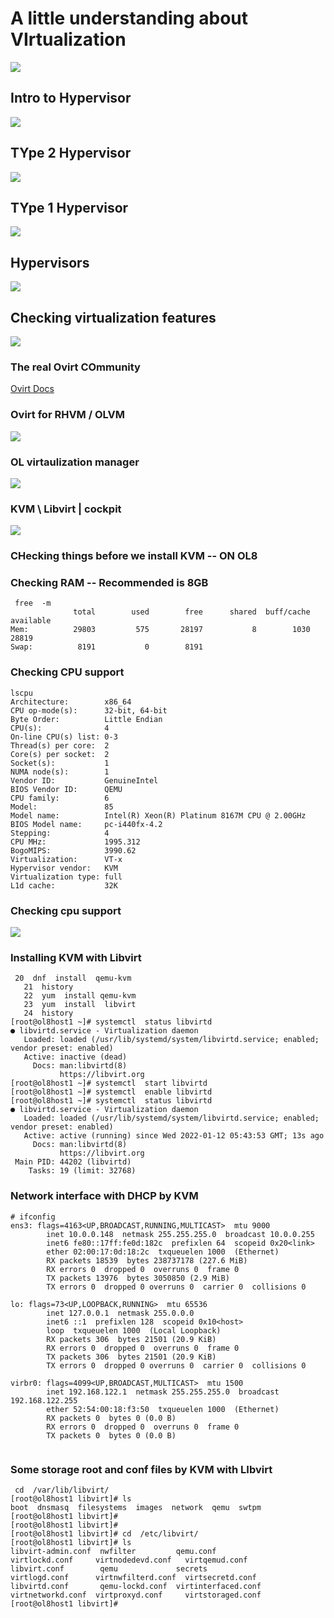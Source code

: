 # A little understanding about VIrtualization 

<img src="vm1.png">

## Intro to Hypervisor 

<img src="hyper.png">

## TYpe 2 Hypervisor 

<img src="t2.png">

## TYpe 1 Hypervisor 

<img src="t1.png">

## Hypervisors 

<img src="hy.png">

## Checking virtualization features 

<img src="vir.png">

### The real Ovirt COmmunity 

[Ovirt Docs](https://www.ovirt.org/)

### Ovirt for RHVM / OLVM 

<img src="ovrt.png">

### OL virtaulization manager

<img src="olvm1.png">

### KVM \ Libvirt | cockpit 

<img src="cockpit.png">

### CHecking things before we install KVM -- ON OL8 

### Checking RAM -- Recommended is 8GB 
```
 free  -m
              total        used        free      shared  buff/cache   available
Mem:          29803         575       28197           8        1030       28819
Swap:          8191           0        8191

```

### Checking CPU support 
```
lscpu 
Architecture:        x86_64
CPU op-mode(s):      32-bit, 64-bit
Byte Order:          Little Endian
CPU(s):              4
On-line CPU(s) list: 0-3
Thread(s) per core:  2
Core(s) per socket:  2
Socket(s):           1
NUMA node(s):        1
Vendor ID:           GenuineIntel
BIOS Vendor ID:      QEMU
CPU family:          6
Model:               85
Model name:          Intel(R) Xeon(R) Platinum 8167M CPU @ 2.00GHz
BIOS Model name:     pc-i440fx-4.2
Stepping:            4
CPU MHz:             1995.312
BogoMIPS:            3990.62
Virtualization:      VT-x
Hypervisor vendor:   KVM
Virtualization type: full
L1d cache:           32K

```

### Checking cpu support 

<img src="cpu.png">

### Installing KVM with Libvirt 

```
 20  dnf  install  qemu-kvm  
   21  history 
   22  yum  install qemu-kvm 
   23  yum  install  libvirt
   24  history 
[root@ol8host1 ~]# systemctl  status libvirtd
● libvirtd.service - Virtualization daemon
   Loaded: loaded (/usr/lib/systemd/system/libvirtd.service; enabled; vendor preset: enabled)
   Active: inactive (dead)
     Docs: man:libvirtd(8)
           https://libvirt.org
[root@ol8host1 ~]# systemctl  start libvirtd
[root@ol8host1 ~]# systemctl  enable libvirtd
[root@ol8host1 ~]# systemctl  status libvirtd
● libvirtd.service - Virtualization daemon
   Loaded: loaded (/usr/lib/systemd/system/libvirtd.service; enabled; vendor preset: enabled)
   Active: active (running) since Wed 2022-01-12 05:43:53 GMT; 13s ago
     Docs: man:libvirtd(8)
           https://libvirt.org
 Main PID: 44202 (libvirtd)
    Tasks: 19 (limit: 32768)
```

### Network interface with DHCP by KVM 

```
# ifconfig
ens3: flags=4163<UP,BROADCAST,RUNNING,MULTICAST>  mtu 9000
        inet 10.0.0.148  netmask 255.255.255.0  broadcast 10.0.0.255
        inet6 fe80::17ff:fe0d:182c  prefixlen 64  scopeid 0x20<link>
        ether 02:00:17:0d:18:2c  txqueuelen 1000  (Ethernet)
        RX packets 18539  bytes 238737178 (227.6 MiB)
        RX errors 0  dropped 0  overruns 0  frame 0
        TX packets 13976  bytes 3050850 (2.9 MiB)
        TX errors 0  dropped 0 overruns 0  carrier 0  collisions 0

lo: flags=73<UP,LOOPBACK,RUNNING>  mtu 65536
        inet 127.0.0.1  netmask 255.0.0.0
        inet6 ::1  prefixlen 128  scopeid 0x10<host>
        loop  txqueuelen 1000  (Local Loopback)
        RX packets 306  bytes 21501 (20.9 KiB)
        RX errors 0  dropped 0  overruns 0  frame 0
        TX packets 306  bytes 21501 (20.9 KiB)
        TX errors 0  dropped 0 overruns 0  carrier 0  collisions 0

virbr0: flags=4099<UP,BROADCAST,MULTICAST>  mtu 1500
        inet 192.168.122.1  netmask 255.255.255.0  broadcast 192.168.122.255
        ether 52:54:00:18:f3:50  txqueuelen 1000  (Ethernet)
        RX packets 0  bytes 0 (0.0 B)
        RX errors 0  dropped 0  overruns 0  frame 0
        TX packets 0  bytes 0 (0.0 B)


```

### Some storage root and conf files by KVM with LIbvirt 

```
 cd  /var/lib/libvirt/
[root@ol8host1 libvirt]# ls
boot  dnsmasq  filesystems  images  network  qemu  swtpm
[root@ol8host1 libvirt]# 
[root@ol8host1 libvirt]# 
[root@ol8host1 libvirt]# cd  /etc/libvirt/
[root@ol8host1 libvirt]# ls
libvirt-admin.conf  nwfilter         qemu.conf            virtlockd.conf     virtnodedevd.conf   virtqemud.conf
libvirt.conf        qemu             secrets              virtlogd.conf      virtnwfilterd.conf  virtsecretd.conf
libvirtd.conf       qemu-lockd.conf  virtinterfaced.conf  virtnetworkd.conf  virtproxyd.conf     virtstoraged.conf
[root@ol8host1 libvirt]# 

```
